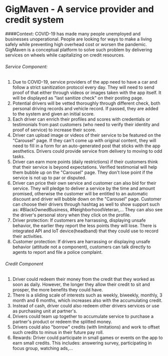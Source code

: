 # GigMaven - A service provider and credit system

####Context:
COVID-19 has made many people unemployed and businesses unoperational. People are looking for ways to make a living safely while preventing high overhead cost or worsen the pandemic. GigMaven is a conceptual platform to solve such problem by delivering services on wheels while capitalizing on credit resources. 

###### Service Component:
1. Due to COVID-19, service providers of the app need to have a car and follow a strict sanitization protocol every day. They will need to send proof of that either through videos or images taken with the app itself. It will be displayed as "last sanitize check" on their posting page. 
2. Potential drivers will be vetted thoroughly through different check, both personal driving records and vehicle record. If passed, they are added to the system and given an initial score.
3. Each driver can enrich their profiles and scores with credentials or testimonials from past customers (who need to verify their identity and proof of service) to increase their score.
4. Driver can upload image or videos of their service to be featured on the "Carousel" page. If they can't come up with original content, they will need to fill in a form for an auto-generated post that sticks with the app aesthetics. Drivers could provide service from delivery to moving to odd tasks. 
5. Driver can earn more points (daily restrictions) if their customers think that their service is beyond expectations. Verified testimonial will help them bubble up on the "Carousel" page. They don't lose point if the service is not up to par or disputed. 
6. Driver can price their own service and customer can also bid for their service. They will pledge to deliver a service by the time and amount promised, otherwise the customer will be entitled to an automatic discount and driver will bubble down on the "Carousel" page. Customer can choose their drivers through hashtag as well to show support such as: #BlackOwnedBusiness, #NeighborhoodVeteran,... They can also see the driver's personal story when they click on the profile. 
7. Driver protection: If customers are harrassing, displaying unsafe behavior, the earlier they report the less points they will lose. There is integrated API and IoT device(headband) that they could use to record their activities. 
8. Customer protection: If drivers are harrassing or displaying unsafe behavior (attitude not a component), customers can talk directly to agents to report and file a police complaint. 

###### Credit Component
1. Driver could redeem their money from the credit that they worked as soon as daily. However, the longer they allow their credit to sit and prosper, the more benefits they could have. 
2. There is a sliding scale of interests such as weekly, biweekly, monthly, 3 month and 6 months, which increases also with the accumulating credit.
3. Instead of cash, driver could also redeem other drivers services or use as purchasing unit at partner's.
4. Drivers could team up together to accumulate service to purchase a partner's product or redeem the splitted money. 
5. Drivers could also "borrow" credits (with limitations) and work to offset such credits to minus in their future pay roll.
6. Rewards: Driver could participate in small games or events on the app to earn small credits. This includes: answering survey, participating in focus group, watching ads,...

